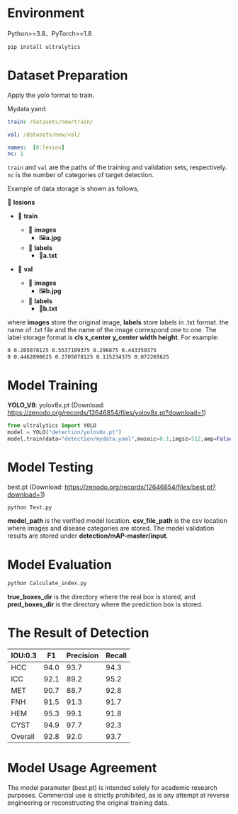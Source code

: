 # Environment

Python>=3.8、PyTorch>=1.8

```bash
pip install ultralytics
```

# Dataset Preparation

Apply the yolo format to train.

Mydata.yaml:

```yaml
train: /datasets/new/train/

val: /datasets/new/val/

names:  [0:lesion]
nc: 1
```

`train` and `val` are the paths of the training and validation sets, respectively. `nc` is the number of categories of target detection.

Example of  data storage is shown as follows,

📁 **lesions**

+ 📁 **train**
  + 📁 **images**
    +  🖼️**a.jpg**
  + 📁 **labels**
    + 📄**a.txt**

+ 📁 **val**
  + 📁 **images**
    +  🖼️**b.jpg**
  + 📁 **labels**
    + 📄**b.txt**

where **images** store the original image, **labels** store labels in .txt format. the name of .txt file and the name of the image correspond one to one. The label storage format is **cls x_center y_center width height**. For example:

```bash
0 0.205078125 0.5537109375 0.296875 0.443359375
0 0.4462890625 0.2705078125 0.115234375 0.072265625
```

# Model Training

**YOLO_V8**:
yolov8x.pt (Download: https://zenodo.org/records/12646854/files/yolov8x.pt?download=1) 

```python
from ultralytics import YOLO
model = YOLO("detection/yolov8x.pt")
model.train(data="detection/mydata.yaml",mosaic=0.1,imgsz=512,amp=False,epochs=200,warmup_epochs=0,batch=64,device=[0,1,2,3])
```

# Model Testing
best.pt (Download: https://zenodo.org/records/12646854/files/best.pt?download=1)

```bash
python Test.py
```

**model_path** is the verified model location. **csv_file_path** is the csv location where images and disease categories are stored. The model validation results are stored under **detection/mAP-master/input**.

# Model Evaluation

```bash
python Calculate_index.py
```

**true_boxes_dir** is the directory where the real box is stored, and **pred_boxes_dir** is the directory where the prediction box is stored.

# The Result of Detection

| IOU:0.3 | F1   | Precision | Recall |
| ------- | ---- | --------- | ------ |
| HCC     | 94.0 | 93.7      | 94.3   |
| ICC     | 92.1 | 89.2      | 95.2   |
| MET     | 90.7 | 88.7      | 92.8   |
| FNH     | 91.5 | 91.3      | 91.7   |
| HEM     | 95.3 | 99.1      | 91.8   |
| CYST    | 94.9 | 97.7      | 92.3   |
| Overall | 92.8 | 92.0      | 93.7   |

# Model Usage Agreement
The model parameter (best.pt) is intended solely for academic research purposes. Commercial use is strictly prohibited, as is any attempt at reverse engineering or reconstructing the original training data.
